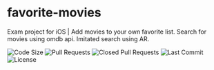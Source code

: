 # favorite-movies
Exam project for iOS | Add movies to your own favorite list. Search for movies using omdb api. Imitated search using AR. 

![Code Size](https://img.shields.io/github/languages/code-size/martinloesethjensen/favorite-movies.svg) ![Pull Requests](https://img.shields.io/github/issues-pr/martinloesethjensen/favorite-movies.svg) ![Closed Pull Requests](https://img.shields.io/github/issues-pr-closed/martinloesethjensen/favorite-movies.svg) ![Last Commit](https://img.shields.io/github/last-commit/martinloesethjensen/favorite-movies.svg) ![License](https://img.shields.io/github/license/martinloesethjensen/favorite-movies.svg)
